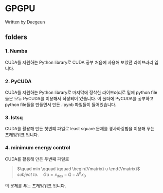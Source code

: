 # GPGPU
Written by Daegeun

## folders
### 1. Numba
CUDA를 지원하는 Python library로 CUDA 공부 처음에 사용해 보았던 라이브러리 입니다.

### 2. PyCUDA
CUDA를 지원하는 Python library로 마지막에 정착한 라이브러리로 밑에 python file들은 모두 PyCUDA를 이용해서 작성되어 있습니다. 
이 폴더에 PyCUDA를 공부하고 python file들을 만들면서 만든 .ipynb 파일들이 들어있습니다.

### 3. lstsq
CUDA를 활용해 만든 첫번쨰 파일로 least square 문제를 경사하강법을 이용해 푸는 프레임워크 입니다.

### 4. minimum energy control
CUDA를 활용해 만든 두번째 파일로 
> $\quad min \qquad \qquad \begin{Vmatrix} u \end{Vmatrix}$ <br> 
> $subject\ to.\quad Gu = x_{des} - Q - A^nx_0$ <br> 

의 문제를 푸는 프레임워크 입니다.

